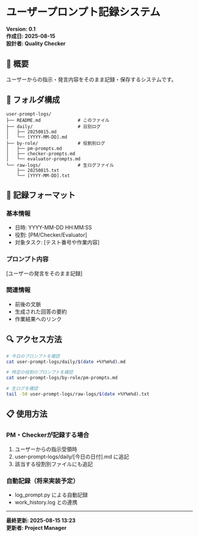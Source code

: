 # ユーザープロンプト記録システム

**Version: 0.1**  
**作成日: 2025-08-15**  
**設計者: Quality Checker**

## 📖 概要
ユーザーからの指示・発言内容をそのまま記録・保存するシステムです。

## 📁 フォルダ構成

```
user-prompt-logs/
├── README.md              # このファイル
├── daily/                 # 日別ログ
│   ├── 20250815.md
│   └── [YYYY-MM-DD].md
├── by-role/               # 役割別ログ
│   ├── pm-prompts.md
│   ├── checker-prompts.md
│   └── evaluator-prompts.md
└── raw-logs/              # 生ログファイル
    ├── 20250815.txt
    └── [YYYY-MM-DD].txt
```

## 📝 記録フォーマット

### 基本情報
- 日時: YYYY-MM-DD HH:MM:SS
- 役割: [PM/Checker/Evaluator]
- 対象タスク: [テスト番号や作業内容]

### プロンプト内容
[ユーザーの発言をそのまま記録]

### 関連情報
- 前後の文脈
- 生成された回答の要約
- 作業結果へのリンク

## 🔍 アクセス方法

```bash
# 今日のプロンプトを確認
cat user-prompt-logs/daily/$(date +%Y%m%d).md

# 特定の役割のプロンプトを確認
cat user-prompt-logs/by-role/pm-prompts.md

# 生ログを確認
tail -50 user-prompt-logs/raw-logs/$(date +%Y%m%d).txt
```

## 📋 使用方法

### PM・Checkerが記録する場合
1. ユーザーからの指示受領時
2. user-prompt-logs/daily/[今日の日付].md に追記
3. 該当する役割別ファイルにも追記

### 自動記録（将来実装予定）
- log_prompt.py による自動記録
- work_history.log との連携

---

**最終更新: 2025-08-15 13:23**  
**更新者: Project Manager**